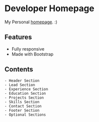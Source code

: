 # Developer Homepage

My Personal [homepage](https://avvinci.github.io/). :)


## Features

* Fully responsive
* Made with Bootstrap 

## Contents


    - Header Section
    - Lead Section
    - Experience Section
    - Education Section
    - Projects Section
    - Skills Section
    - Contact Section
    - Footer Section
    - Optional Sections
